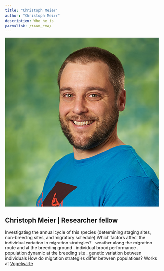 ```yaml
---
title: "Christoph Meier"
author: "Christoph Meier"
description: Who he is
permalink: /team_cme/
---
```


![](TeamPhoto/Christoph_Meier.jpg)

## **Christoph Meier** | Researcher fellow 



Investigating the annual cycle of this species (determining staging sites, non-breeding sites, and migratory schedule) Which factors affect the individual variation in migration strategies? . weather along the migration route and at the breeding ground . individual brood performance . population dynamic at the breeding site . genetic variation between individuals How do migration strategies differ between populations? Works at [Vogelwarte](https://www.vogelwarte.ch/de/home/)


